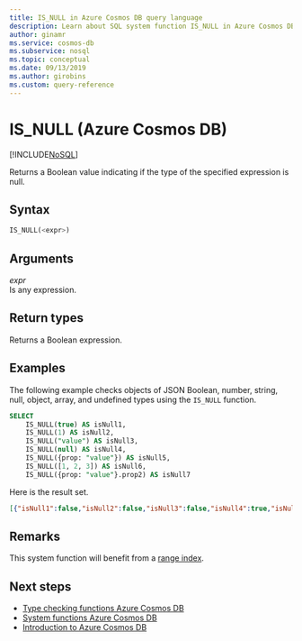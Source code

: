 ```yaml
---
title: IS_NULL in Azure Cosmos DB query language
description: Learn about SQL system function IS_NULL in Azure Cosmos DB.
author: ginamr
ms.service: cosmos-db
ms.subservice: nosql
ms.topic: conceptual
ms.date: 09/13/2019
ms.author: girobins
ms.custom: query-reference
---
```

# IS_NULL (Azure Cosmos DB)
[!INCLUDE[NoSQL](../../includes/appliesto-nosql.md)]

 Returns a Boolean value indicating if the type of the specified expression is null.  
  
## Syntax
  
```sql
IS_NULL(<expr>)  
```  
  
## Arguments
  
*expr*  
   Is any expression.  
  
## Return types
  
  Returns a Boolean expression.  
  
## Examples
  
  The following example checks objects of JSON Boolean, number, string, null, object, array, and undefined types using the `IS_NULL` function.  
  
```sql
SELECT   
    IS_NULL(true) AS isNull1,   
    IS_NULL(1) AS isNull2,  
    IS_NULL("value") AS isNull3,   
    IS_NULL(null) AS isNull4,  
    IS_NULL({prop: "value"}) AS isNull5,   
    IS_NULL([1, 2, 3]) AS isNull6,  
    IS_NULL({prop: "value"}.prop2) AS isNull7  
```  
  
 Here is the result set.  
  
```json
[{"isNull1":false,"isNull2":false,"isNull3":false,"isNull4":true,"isNull5":false,"isNull6":false,"isNull7":false}]
```  

## Remarks

This system function will benefit from a [range index](../../index-policy.md#includeexclude-strategy).

## Next steps

- [Type checking functions Azure Cosmos DB](type-checking-functions.md)
- [System functions Azure Cosmos DB](system-functions.md)
- [Introduction to Azure Cosmos DB](../../introduction.md)
